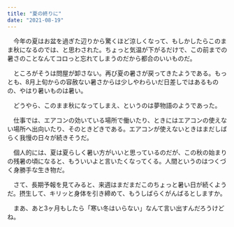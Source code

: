 ```yaml
---
title: "夏の終りに"
date: "2021-08-19"
---
```


　今年の夏はお盆を過ぎた辺りから驚くほど涼しくなって、もしかしたらこのまま秋になるのでは、と思わされた。ちょっと気温が下がるだけで、この前までの暑さのことなんてコロっと忘れてしまうのだから都合のいいものだ。

　ところがそうは問屋が卸さない。再び夏の暑さが戻ってきたようである。もっとも、8月上旬からの容赦ない暑さからは少しやわらいだ日差しではあるものの、やはり暑いものは暑い。

　どうやら、このまま秋になってしまえ、というのは夢物語のようであった。

　仕事では、エアコンの効いている場所で働いたり、ときにはエアコンの使えない場所へ出向いたり、そのときどきである。エアコンが使えないときはまだしばらく我慢の日々が続きそうだ。

　個人的には、夏は夏らしく暑い方がいいと思っているのだが、この秋の始まりの残暑の頃になると、もういいよと言いたくなってくる。人間というのはつくづく身勝手な生き物だ。

　さて、長期予報を見てみると、来週はまだまだこのちょっと暑い日が続くようだ。摂生して、キリッと身体を引き締めて、もうしばらくがんばるとしますか。

　まあ、あと3ヶ月もしたら「寒い冬はいらない」なんて言い出すんだろうけどね。
